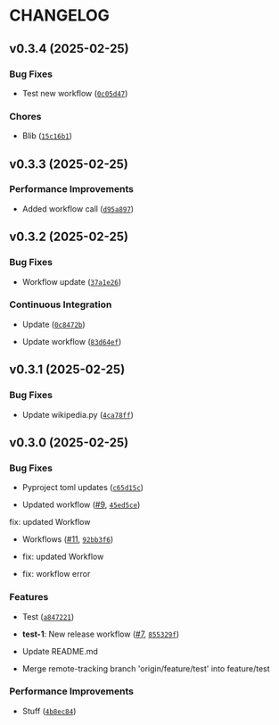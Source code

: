 # CHANGELOG

<!-- version list -->

## v0.3.4 (2025-02-25)

### Bug Fixes

- Test new workflow
  ([`0c05d47`](https://github.com/Traenqui/python-template/commit/0c05d47946e6f22539edede321ac52b9e362b1aa))

### Chores

- Blib
  ([`15c16b1`](https://github.com/Traenqui/python-template/commit/15c16b150981df486a1f1e9ed7be8e1346ef4ef4))


## v0.3.3 (2025-02-25)

### Performance Improvements

- Added workflow call
  ([`d95a897`](https://github.com/Traenqui/python-template/commit/d95a897cd3c4dc4c7bd05f1745fbdf78a398dfdb))


## v0.3.2 (2025-02-25)

### Bug Fixes

- Workflow update
  ([`37a1e26`](https://github.com/Traenqui/python-template/commit/37a1e26de8b0bee2b1aff20b6c4d9b87a8b60ee7))

### Continuous Integration

- Update
  ([`0c8472b`](https://github.com/Traenqui/python-template/commit/0c8472b623dd534d196ba51c6aad5c1bdc39f797))

- Update workflow
  ([`83d64ef`](https://github.com/Traenqui/python-template/commit/83d64ef63bce4b6860157c7e9c19c9e1ac80d859))


## v0.3.1 (2025-02-25)

### Bug Fixes

- Update wikipedia.py
  ([`4ca78ff`](https://github.com/Traenqui/python-template/commit/4ca78ff2cef00cdbc32ce0da7d682200001faf16))


## v0.3.0 (2025-02-25)

### Bug Fixes

- Pyproject toml updates
  ([`c65d15c`](https://github.com/Traenqui/python-template/commit/c65d15c1657f7c4df1e4ef44a3f7107e03423aa7))

- Updated workflow ([#9](https://github.com/Traenqui/python-template/pull/9),
  [`45ed5ce`](https://github.com/Traenqui/python-template/commit/45ed5ce414fb3be0ed12e9563992487fad1305f8))

fix: updated Workflow

- Workflows ([#11](https://github.com/Traenqui/python-template/pull/11),
  [`92bb3f6`](https://github.com/Traenqui/python-template/commit/92bb3f6a2998ec131ddccccbf9ba7146b81a82c2))

* fix: updated Workflow

* fix: workflow error

### Features

- Test
  ([`a847221`](https://github.com/Traenqui/python-template/commit/a8472217951ff4abe28fb41cea8aee5da2b746d1))

- **test-1**: New release workflow ([#7](https://github.com/Traenqui/python-template/pull/7),
  [`855329f`](https://github.com/Traenqui/python-template/commit/855329f8d9bbecf836f14e417c14b34e5a78f282))

* Update README.md

* Merge remote-tracking branch 'origin/feature/test' into feature/test

### Performance Improvements

- Stuff
  ([`4b8ec84`](https://github.com/Traenqui/python-template/commit/4b8ec84ef2c86c8203051a5ac1c3a7e3d5432e11))
